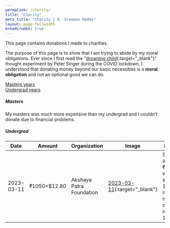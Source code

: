 ```yaml
---
permalink: /charity/
title: "Charity"
meta_title: "Charity | K. Sreeman Reddy"
layout: page-fullwidth
breadcrumbs: true
---
```

This page contains donations I made to charities.

The purpose of this page is to show that I am trying to abide by my moral obligations. Ever since I first read the "[drowning child](https://www.philosophyexperiments.com/singer/){:target="_blank"}" thought experiment by Peter Singer during the COVID lockdown, I understood that donating money beyond our basic necessities is a **moral obligation** and not an optional good we can do.

[Masters years](#masters)<br>
[Undergrad years](#undergrad)<br>

##### Masters

My masters was much more expensive than my undergrad and I couldn't donate due to financial problems.

##### Undergrad

| Date       | Amount | Organization | Image | Details |
|------------|--------|------|-------|------------------|
| 2023-03-11 | ₹1050=$12.80 | Akshaya Patra Foundation | [2023-03-11]({{site.baseurl}}/images/other/charity/2023-03-11.png){:target="_blank"} | Sponsor a meal: ₹150 will sponsor 1 month's mid-day meal for 1 child |